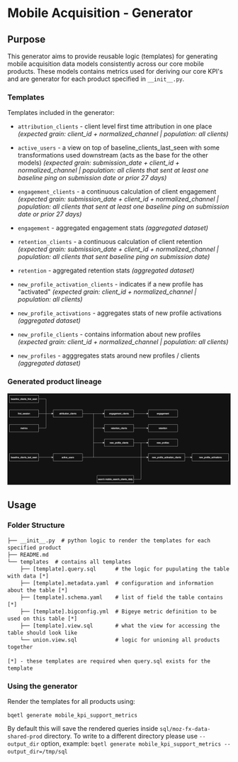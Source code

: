 # Mobile Acquisition - Generator

## Purpose

This generator aims to provide reusable logic (templates) for generating mobile acquisition data models consistently across our core mobile products. These models contains metrics used for deriving our core KPI's and are generator for each product specified in `__init__.py`.

### Templates

Templates included in the generator:

- `attribution_clients` - client level first time attribution in one place *(expected grain: client_id + normalized_channel | population: all clients)*

- `active_users` - a view on top of baseline_clients_last_seen with some transformations used downstream (acts as the base for the other models) *(expected grain: submission_date + client_id + normalized_channel | population: all clients that sent at least one baseline ping on submission date or prior 27 days)*

- `engagement_clients` - a continuous calculation of client engagement *(expected grain: submission_date + client_id + normalized_channel | population: all clients that sent at least one baseline ping on submission date or prior 27 days)*

- `engagement` - aggregated engagement stats *(aggregated dataset)*

- `retention_clients` - a continuous calculation of client retention *(expected grain: submission_date + client_id + normalized_channel | population: all clients that sent baseline ping on submission date)*

- `retention` - aggregated retention stats *(aggregated dataset)*

- `new_profile_activation_clients` - indicates if a new profile has "activated" *(expected grain: client_id + normalized_channel | population: all clients)*

- `new_profile_activations` - aggregates stats of new profile activations *(aggregated dataset)*

- `new_profile_clients` - contains information about new profiles *(expected grain: client_id + normalized_channel | population: all clients)*

- `new_profiles` - agggregates stats around new profiles / clients *(aggregated dataset)*

### Generated product lineage

![mobile acquisition lineage example](images/mobile_acquisition_lineage.jpg "Mobile Acquisition Lineage")

## Usage

### Folder Structure

```
├── __init__.py  # python logic to render the templates for each specified product
├── README.md
└── templates  # contains all templates
    ├── [template].query.sql      # the logic for pupulating the table with data [*]
    ├── [template].metadata.yaml  # configuration and information about the table [*]
    ├── [template].schema.yaml    # list of field the table contains [*]
    ├── [template].bigconfig.yml  # Bigeye metric definition to be used on this table [*]
    ├── [template].view.sql       # what the view for accessing the table should look like
    └── union.view.sql            # logic for unioning all products together

[*] - these templates are required when query.sql exists for the template
```

### Using the generator

Render the templates for all products using:

```shell
bqetl generate mobile_kpi_support_metrics
```

By default this will save the rendered queries inside `sql/moz-fx-data-shared-prod` directory. To write to a different directory please use `--output_dir` option, example: `bqetl generate mobile_kpi_support_metrics --output_dir=/tmp/sql`